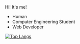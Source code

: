 Hi! It's me!

- Human
- Computer Engineering Student
- Web Developer


[![Top Langs](https://github-readme-stats.vercel.app/api/top-langs/?username=matheuspsantos&exclude_repo=matheuspsantos.github.io,if68x-c91&hide=html,css,markdown)](https://github.com/matheuspsantos/github-readme-stats)
